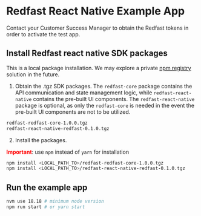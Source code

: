 # Redfast React Native Example App

Contact your Customer Success Manager to obtain the Redfast tokens in order to activate the test app.

## Install Redfast react native SDK packages

This is a local package installation. We may explore a private [npm registry](https://docs.npmjs.com/about-private-packages) solution in the future.

1. Obtain the .tgz SDK packages. The `redfast-core` package contains the API communication and state management logic, while `redfast-react-native` contains the pre-built UI components. The `redfast-react-native` package is optional, as only the `redfast-core` is needed in the event the pre-built UI components are not to be utilized.

```bash
redfast-redfast-core-1.0.0.tgz
redfast-react-native-redfast-0.1.0.tgz
```

2. Install the packages. 

<span style="color:red">**Important**</span>: use `npm` instead of `yarn` for installation

```bash
npm install <LOCAL_PATH_TO>/redfast-redfast-core-1.0.0.tgz
npm install <LOCAL_PATH_TO>/redfast-react-native-redfast-0.1.0.tgz
```

## Run the example app

```bash
nvm use 18.18 # minimum node version
npm run start # or yarn start
```
